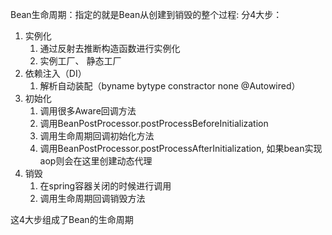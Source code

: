 Bean生命周期：指定的就是Bean从创建到销毁的整个过程: 分4大步：

1. 实例化
    1. 通过反射去推断构造函数进行实例化
    2. 实例工厂、 静态工厂
2. 依赖注入（DI）
    1. 解析自动装配（byname bytype constractor none @Autowired）
3. 初始化
    1. 调用很多Aware回调方法
    2. 调用BeanPostProcessor.postProcessBeforeInitialization
    3. 调用生命周期回调初始化方法
    4. 调用BeanPostProcessor.postProcessAfterInitialization, 如果bean实现aop则会在这里创建动态代理
4. 销毁
    1. 在spring容器关闭的时候进行调用
    2. 调用生命周期回调销毁方法

这4大步组成了Bean的生命周期
